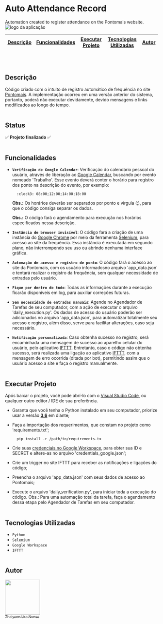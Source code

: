 # Auto Attendance Record
Automation created to register attendance on the Pontomais website.
![logo da aplicação](https://uploaddeimagens.com.br/images/003/986/262/original/Automação.jpg?1660848656)

<center>

| [Descrição](#descrição) | [Funcionalidades](#funcionalidades) | [Executar Projeto](#executar-projeto) | [Tecnologias Utilizadas](#tecnologias-utilizadas) | [Autor](#autor) |
|:-----------:|:-----------------:|:------------------:|:------------------------:|:-------:|

</center>
<br/><br/>

## Descrição
Código criado com o intuito de registro automático de frequência no site [Pontomais](https://pontomais.com.br).
A implementação ocorreu em uma versão anterior do sistema, portanto, poderá não executar devidamente, devido mensagens e links modificados ao longo do tempo.
<br/><br/>

## Status
:white_check_mark: **Projeto finalizado** :white_check_mark:
<br/><br/>

## Funcionalidades
- **`Verificação de Google Calendar`**: Verificação do calendário pessoal do usuário, através de liberação ao [Google Calendar](https://calendar.google.com/calendar/), buscando por evento nomeado 'Trabalho'. Esse evento deverá conter o horário para registro dos ponto na descrição do evento, por exemplo: 
    
        :clock3: 08:00;12:00;14:00;18:00

    **Obs.:** Os horários deverão ser separados por ponto e vírgula (;), para que o código consiga separar os dados.

     **Obs.:** O código fará o agendamento para execução nos horários especificados nessa descrição.

- **`Instância de browser invisível`**: O código fará a criação de uma instância do [Google Chrome](https://chromedriver.chromium.org/downloads) por meio da ferramenta [Selenium](https://www.selenium.dev), para acesso ao site da frequência. Essa instãncia é executada em segundo plano, não interrompendo seu uso ou abrindo nenhuma interface gráfica.

- **`Automação de acesso e registro de ponto`**: O código fará o acesso ao site da Pontomais, com os usuário informadosno arquivo 'app_data.json' e tentará realizar o registro da frequência, sem qualquer necessidade de entradas pelo usuário.

- **`Fique por dentro de tudo`**: Todas as informações durante a execução ficarão disponíveis em log, para auxiliar correções futuras.

- **`Sem necessidade de entradas manuais`**: Agende no Agendador de Tarefas de seu computador, com a ação de executar o arquivo 'daily_execution.py'. Os dados de acesso do usuário poderão ser adicionados no arquivo 'app_data.json', para automatizar totalmente seu acesso e registro, além disso, serve para facilitar alterações, caso seja necessário.

- **`Notificação personalizada`**: Caso obtenha sucesso no registro, será encaminhada uma mensagem de sucesso ao aparelho celular do usuário, pelo aplicativo [IFTTT](https://ifttt.com). Entretanto, caso o código não obtenha sucesso, será realizada uma ligação ao aplicativo [IFTTT](https://ifttt.com), com a mensagem de erro ocorrida (ditada por bot), permitindo assim que o usuário acesso a site e faça o registro manualmente.
<br/><br/>

## Executar Projeto
Após baixar o projeto, você pode abrí-lo com o [Visual Studio Code](https://code.visualstudio.com/download), ou qualquer outro editor / IDE de sua preferência.

* Garanta que você tenha o Python instalado em seu computador, priorize usar a versão **[3.6](https://www.python.org/downloads/)** em diante;

* Faça a importação dos requerimentos, que constam no projeto como 'requirements.txt';  

        pip install -r /path/to/requirements.tx

* Crie suas [credenciais no Google Workspace](https://developers.google.com/workspace/guides/create-credentials), para obter sua ID e SECRET e altere-as no arquivo 'credentials_google.json';

* Crie um trigger no site IFTTT para receber as notificações e ligações do código;

* Preencha o arquivo 'app_data.json' com seus dados de acesso ao Pontomais;

* Execute o arquivo 'daily_verification.py', para iniciar toda a execução do código.
Obs.: Para uma automação total da tarefa, faça o agendamento dessa etapa pelo Agendador de Tarefas em seu computador.
<br/><br/>

## Tecnologias Utilizadas
* `Python`
* `Selenium`
* `Google Workspace`
* `IFTTT`
<br/><br/>

## Autor
[<img src="https://avatars.githubusercontent.com/u/64272235?s=96&v=4&h=300&w=300&fit=cover&mask=circle&maxage=7d" width=115/><br><sub>Thalyson Lira Nunes</sub>](https://github.com/lirathln)